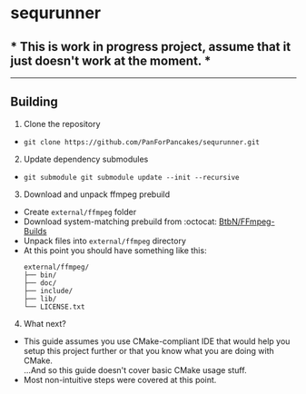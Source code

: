 ﻿# sequrunner

## \* This is **work in progress project**, assume that **it just doesn't work at the moment**. \*

---

## Building

1. Clone the repository

- ```
  git clone https://github.com/PanForPancakes/sequrunner.git
  ```

2. Update dependency submodules

- ```
  git submodule git submodule update --init --recursive
  ```

3. Download and unpack ffmpeg prebuild
- Create `external/ffmpeg` folder
- Download system-matching prebuild from :octocat: [BtbN/FFmpeg-Builds](https://github.com/BtbN/FFmpeg-Builds/releases/tag/latest)
- Unpack files into `external/ffmpeg` directory
- At this point you should have something like this:
  ```
  external/ffmpeg/
  ├── bin/
  ├── doc/
  ├── include/
  ├── lib/
  └── LICENSE.txt
  ```

4. What next?
- This guide assumes you use CMake-compliant IDE that would help you setup this project further or that you know what you are doing with CMake.  
  ...And so this guide doesn't cover basic CMake usage stuff.
- Most non-intuitive steps were covered at this point.